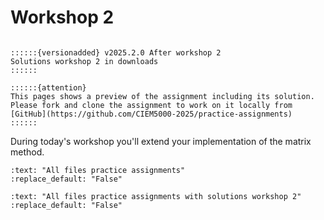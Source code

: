 # Workshop 2

```{margin}

::::::{versionadded} v2025.2.0 After workshop 2
Solutions workshop 2 in downloads 
::::::

::::::{attention}
This pages shows a preview of the assignment including its solution. Please fork and clone the assignment to work on it locally from [GitHub](https://github.com/CIEM5000-2025/practice-assignments)
::::::

```

During today's workshop you'll extend your implementation of the matrix method.

```{custom_download_link} https://github.com/CIEM5000-2025/practice-assignments
:text: "All files practice assignments"
:replace_default: "False"
```

```{custom_download_link} https://github.com/CIEM5000-2025/practice-assignments/tree/solution_workshop_2
:text: "All files practice assignments with solutions workshop 2"
:replace_default: "False"
```